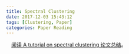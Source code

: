 ```yaml
---
title: Spectral Clustering
date: 2017-12-03 15:43:12
tags: [Clustering, Paper]
categories: Paper Reading
---
```

　[阅读 A tutorial on spectral clustering 论文总结][1]。











[1]: /paper/Spectral_Clustering.html